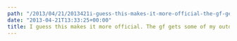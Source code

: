 ```yaml
---
path: "/2013/04/21/2013421i-guess-this-makes-it-more-official-the-gf-gets-some-of-my-outdoor-furniture-she-has-a-deck-after-all-at-church-park-view-on-path/" 
date: "2013-04-21T13:33:25+00:00" 
title: I guess this makes it more official. The gf gets some of my outdoor furniture. She has a deck after all. at Church Park – View on Path.
---
```

<img src="https://i1.wp.com/technovangelist.envl.pe/wp-content/uploads/sites/3/2013/04/img1.jpg?w=1080" alt="" data-recalc-dims="1" />